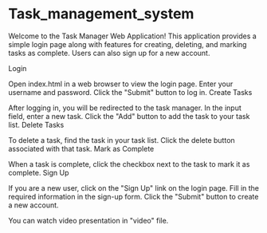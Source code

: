 # Task_management_system
Welcome to the Task Manager Web Application! This application provides a simple login page along with features for creating, deleting, and marking tasks as complete. Users can also sign up for a new account.

Login

Open index.html in a web browser to view the login page.
Enter your username and password.
Click the "Submit" button to log in.
Create Tasks

After logging in, you will be redirected to the task manager.
In the input field, enter a new task.
Click the "Add" button to add the task to your task list.
Delete Tasks

To delete a task, find the task in your task list.
Click the delete button associated with that task.
Mark as Complete

When a task is complete, click the checkbox next to the task to mark it as complete.
Sign Up

If you are a new user, click on the "Sign Up" link on the login page.
Fill in the required information in the sign-up form.
Click the "Submit" button to create a new account.

You can watch video presentation in "video" file.
